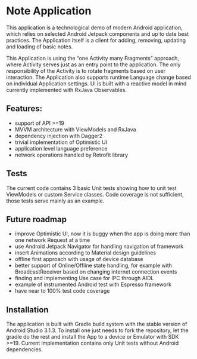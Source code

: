 # Note Application

This application is a technological demo of modern Android application, which relies on selected Android Jetpack components and up to date best practices. The Application itself is a client for adding, removing, updating and loading of basic notes.

This Application is using the “one Activity many Fragments” approach, where Activity serves just as an entry point to the application. The only responsibility of the Activity is to rotate fragments based on user interaction. The Application also supports runtime Language change based on individual Application settings. UI is built with a reactive model in mind currently implemented with RxJava Observables.

## Features:
* support of API >=19
* MVVM architecture with ViewModels and RxJava
* dependency injection with Dagger2
* trivial implementation of Optimistic UI
* application level language preference
* network operations handled by Retrofit library

## Tests
The current code contains 3 basic Unit tests showing how to unit test ViewModels or custom Service classes. Code coverage is not sufficient, those tests serve mainly as an example.

## Future roadmap
* improve Optimistic UI, now it is buggy when the app is doing more than one network Request at a time
* use Android Jetpack Navigator for handling navigation of framework
* insert Animations according to Material design guidelines
* offline first approach with usage of device database
* better support of Online/Offline state handling, for example with BroadcastReceiver based on changing internet connection events
* finding and implementing Use case for IPC through AIDL
* example of instrumented Android test with Espresso framework
* have near to 100% test code coverage

## Installation
The application is built with Gradle build system with the stable version of Android Studio 3.1.3. To install one just needs to fork the repository, let the gradle do the rest and install the App to a device or Emulator with SDK >=19. Current implementation contains only Unit tests without Android dependencies.